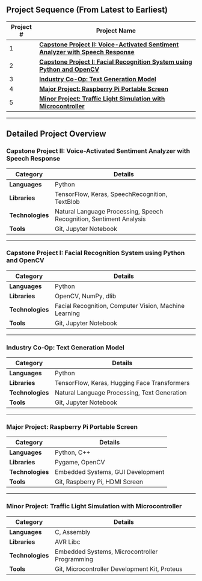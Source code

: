 ## **Project Sequence (From Latest to Earliest)**

| Project # | Project Name |
|-----------|--------------|
| 1         | [**Capstone Project II: Voice-Activated Sentiment Analyzer with Speech Response**](https://github.com/niladrridas/voice-assistant-chatbot) |
| 2         | [**Capstone Project I: Facial Recognition System using Python and OpenCV**](https://github.com/niladrridas/facerecognition) |
| 3         | [**Industry Co-Op: Text Generation Model**](https://github.com/niladrridas/geekle-aibot) |
| 4         | [**Major Project: Raspberry Pi Portable Screen**](https://github.com/niladrridas/device) |
| 5         | [**Minor Project: Traffic Light Simulation with Microcontroller**]() |

---

## **Detailed Project Overview**

### **Capstone Project II: Voice-Activated Sentiment Analyzer with Speech Response** 

| **Category**    | **Details**                                                           |
|-----------------|-----------------------------------------------------------------------|
| **Languages**   | Python                                                                |
| **Libraries**   | TensorFlow, Keras, SpeechRecognition, TextBlob                         |
| **Technologies**| Natural Language Processing, Speech Recognition, Sentiment Analysis    |
| **Tools**       | Git, Jupyter Notebook                                                 |

---

### **Capstone Project I: Facial Recognition System using Python and OpenCV** 

| **Category**    | **Details**                                                           |
|-----------------|-----------------------------------------------------------------------|
| **Languages**   | Python                                                                |
| **Libraries**   | OpenCV, NumPy, dlib                                                   |
| **Technologies**| Facial Recognition, Computer Vision, Machine Learning                 |
| **Tools**       | Git, Jupyter Notebook                                                 |

---

### **Industry Co-Op: Text Generation Model** 

| **Category**    | **Details**                                                           |
|-----------------|-----------------------------------------------------------------------|
| **Languages**   | Python                                                                |
| **Libraries**   | TensorFlow, Keras, Hugging Face Transformers                          |
| **Technologies**| Natural Language Processing, Text Generation                          |
| **Tools**       | Git, Jupyter Notebook                                                 |

---

### **Major Project: Raspberry Pi Portable Screen** 

| **Category**    | **Details**                                                           |
|-----------------|-----------------------------------------------------------------------|
| **Languages**   | Python, C++                                                            |
| **Libraries**   | Pygame, OpenCV                                                         |
| **Technologies**| Embedded Systems, GUI Development                                    |
| **Tools**       | Git, Raspberry Pi, HDMI Screen                                        |

---

### **Minor Project: Traffic Light Simulation with Microcontroller** 

| **Category**    | **Details**                                                           |
|-----------------|-----------------------------------------------------------------------|
| **Languages**   | C, Assembly                                                            |
| **Libraries**   | AVR Libc                                                               |
| **Technologies**| Embedded Systems, Microcontroller Programming                          |
| **Tools**       | Git, Microcontroller Development Kit, Proteus                         |
